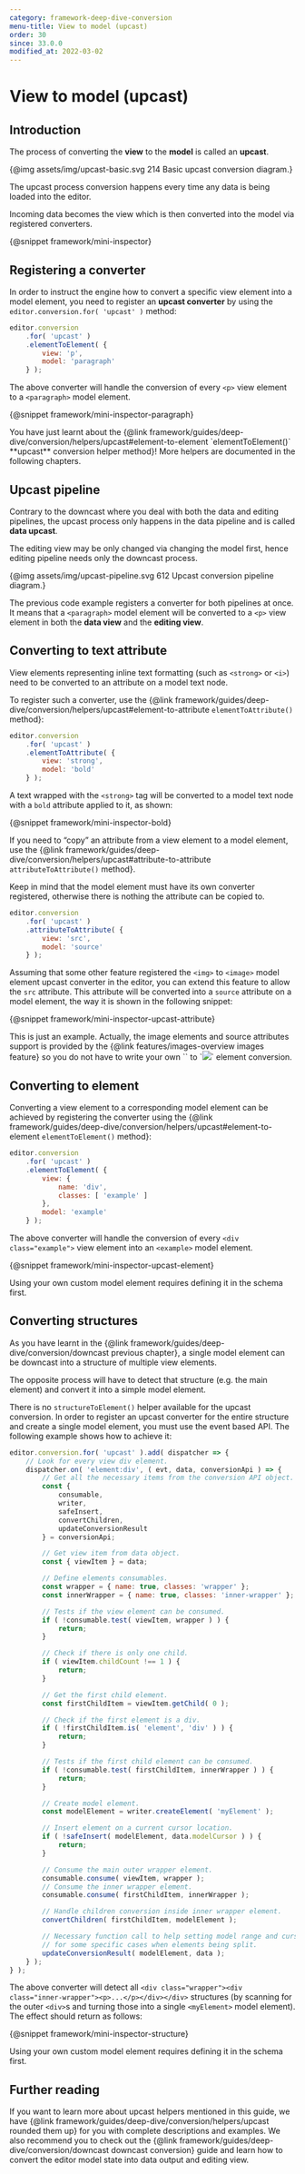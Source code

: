 ```yaml
---
category: framework-deep-dive-conversion
menu-title: View to model (upcast)
order: 30
since: 33.0.0
modified_at: 2022-03-02
---
```


# View to model (upcast)

## Introduction

The process of converting the **view** to the **model** is called an **upcast**.

{@img assets/img/upcast-basic.svg 214 Basic upcast conversion diagram.}

The upcast process conversion happens every time any data is being loaded into the editor.

Incoming data becomes the view which is then converted into the model via registered converters.

{@snippet framework/mini-inspector}

## Registering a converter

In order to instruct the engine how to convert a specific view element into a model element, you need to register an **upcast converter** by using the `editor.conversion.for( 'upcast' )` method:

```js
editor.conversion
	.for( 'upcast' )
	.elementToElement( {
		view: 'p',
		model: 'paragraph'
	} );
```

The above converter will handle the conversion of every `<p>` view element to a `<paragraph>` model element.

{@snippet framework/mini-inspector-paragraph}

<info-box>
	You have just learnt about the {@link framework/guides/deep-dive/conversion/helpers/upcast#element-to-element `elementToElement()` **upcast** conversion helper method}! More helpers are documented in the following chapters.
</info-box>

## Upcast pipeline

Contrary to the downcast where you deal with both the data and editing pipelines, the upcast process only happens in the data pipeline and is called **data upcast**.

The editing view may be only changed via changing the model first, hence editing pipeline needs only the downcast process.

{@img assets/img/upcast-pipeline.svg 612 Upcast conversion pipeline diagram.}

The previous code example registers a converter for both pipelines at once. It means that a `<paragraph>` model element will be converted to a `<p>` view element in both the **data view** and the **editing view**.

## Converting to text attribute

View elements representing inline text formatting (such as `<strong>` or `<i>`) need to be converted to an attribute on a model text node.

To register such a converter, use the {@link framework/guides/deep-dive/conversion/helpers/upcast#element-to-attribute `elementToAttribute()` method}:

```js
editor.conversion
	.for( 'upcast' )
	.elementToAttribute( {
		view: 'strong',
		model: 'bold'
	} );
```

A text wrapped with the `<strong>` tag will be converted to a model text node with a `bold` attribute applied to it, as shown:

{@snippet framework/mini-inspector-bold}

If you need to “copy” an attribute from a view element to a model element, use the {@link framework/guides/deep-dive/conversion/helpers/upcast#attribute-to-attribute `attributeToAttribute()` method}.

Keep in mind that the model element must have its own converter registered, otherwise there is nothing the attribute can be copied to.

```js
editor.conversion
	.for( 'upcast' )
	.attributeToAttribute( {
		view: 'src',
		model: 'source'
	} );
```

Assuming that some other feature registered the `<img>` to `<image>` model element upcast converter in the editor, you can extend this feature to allow the `src` attribute. This attribute will be converted into a `source` attribute on a model element, the way it is shown in the following snippet:

{@snippet framework/mini-inspector-upcast-attribute}

<info-box>
	This is just an example. Actually, the image elements and source attributes support is provided by the {@link features/images-overview images feature} so you do not have to write your own `<image source="xxx">` to `<img src="xxx">` element conversion.
</info-box>

## Converting to element

Converting a view element to a corresponding model element can be achieved by registering the converter using the {@link framework/guides/deep-dive/conversion/helpers/upcast#element-to-element `elementToElement()` method}:

```js
editor.conversion
	.for( 'upcast' )
	.elementToElement( {
		view: {
			name: 'div',
			classes: [ 'example' ]
		},
		model: 'example'
	} );
```

The above converter will handle the conversion of every `<div class="example">` view element into an `<example>` model element.

{@snippet framework/mini-inspector-upcast-element}

<info-box>
	Using your own custom model element requires defining it in the schema first.
</info-box>

## Converting structures

As you have learnt in the {@link framework/guides/deep-dive/conversion/downcast previous chapter}, a single model element can be downcast into a structure of multiple view elements.

The opposite process will have to detect that structure (e.g. the main element) and convert it into a simple model element.

There is no `structureToElement()` helper available for the upcast conversion. In order to register an upcast converter for the entire structure and create a single model element, you must use the event based API. The following example shows how to achieve it:

```js
editor.conversion.for( 'upcast' ).add( dispatcher => {
	// Look for every view div element.
	dispatcher.on( 'element:div', ( evt, data, conversionApi ) => {
		// Get all the necessary items from the conversion API object.
		const {
			consumable,
			writer,
			safeInsert,
			convertChildren,
			updateConversionResult
		} = conversionApi;

		// Get view item from data object.
		const { viewItem } = data;

		// Define elements consumables.
		const wrapper = { name: true, classes: 'wrapper' };
		const innerWrapper = { name: true, classes: 'inner-wrapper' };

		// Tests if the view element can be consumed.
		if ( !consumable.test( viewItem, wrapper ) ) {
			return;
		}

		// Check if there is only one child.
		if ( viewItem.childCount !== 1 ) {
			return;
		}

		// Get the first child element.
		const firstChildItem = viewItem.getChild( 0 );

		// Check if the first element is a div.
		if ( !firstChildItem.is( 'element', 'div' ) ) {
			return;
		}

		// Tests if the first child element can be consumed.
		if ( !consumable.test( firstChildItem, innerWrapper ) ) {
			return;
		}

		// Create model element.
		const modelElement = writer.createElement( 'myElement' );

		// Insert element on a current cursor location.
		if ( !safeInsert( modelElement, data.modelCursor ) ) {
			return;
		}

		// Consume the main outer wrapper element.
		consumable.consume( viewItem, wrapper );
		// Consume the inner wrapper element.
		consumable.consume( firstChildItem, innerWrapper );

		// Handle children conversion inside inner wrapper element.
		convertChildren( firstChildItem, modelElement );

		// Necessary function call to help setting model range and cursor
		// for some specific cases when elements being split.
		updateConversionResult( modelElement, data );
	} );
} );
```

The above converter will detect all `<div class="wrapper"><div class="inner-wrapper"><p>...</p></div></div>` structures (by scanning for the outer `<div>`s and turning those into a single `<myElement>` model element). The effect should return as follows:

{@snippet framework/mini-inspector-structure}

<info-box>
	Using your own custom model element requires defining it in the schema first.
</info-box>

## Further reading

If you want to learn more about upcast helpers mentioned in this guide, we have {@link framework/guides/deep-dive/conversion/helpers/upcast rounded them up} for you with complete descriptions and examples. We also recommend you to check out the {@link framework/guides/deep-dive/conversion/downcast downcast conversion} guide and learn how to convert the editor model state into data output and editing view.
